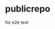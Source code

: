 # publicrepo
for e2e test


























































































































































































































































































































































































































































































































































































































































































































































































































































































































































































































































































































































































































































































































































































































































































































































































































































































































































































































































































































































































































































































































































































































































































































































































































































































































































































































































































































































































































































































































































































































































































































































































































































































































































































